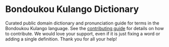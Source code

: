 
# Bondoukou Kulango Dictionary

Curated public domain dictionary and pronunciation guide for terms in the Bondoukou Kulango language. See the [contributing guide](https://github.com/drumworkteam/term/blob/make/.github/contributing.md) for details on how to contribute. We would love your support, even if it is just fixing a word or adding a single definition. Thank you for all your help!